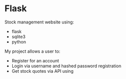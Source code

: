 # Flask

Stock management website using:

<ul>
<li>flask</li>
<li>sqlite3</li>
<li>python</li>
</ul>

My project allows a user to:

<ul>
<li>Register for an account</li>
<li>Login via username and hashed password registration</li>
<li>Get stock quotes via API using <a href="https://iexcloud.io/console/search>IEXCLOUD</a></li>
<li>Buy and sell stocks using allotted money</li>
<li>View their portfolio</li>
<li>View their transaction history</li>
</ul>
